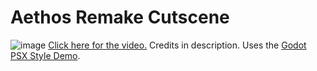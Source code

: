 # Aethos Remake Cutscene
![image](https://github.com/ACIDULATED/Animations/assets/93052902/b844b400-187f-4a60-9b60-46a3c29c481e)
[Click here for the video.](https://www.youtube.com/watch?v=1F6EdCGgKm4)
Credits in description.
Uses the [Godot PSX Style Demo](https://github.com/MenacingMecha/godot-psx-style-demo).
